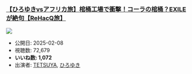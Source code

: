 ### [【ひろゆきvsアフリカ旅】棺桶工場で衝撃！コーラの棺桶？EXILEが絶句【ReHacQ旅】](https://www.youtube.com/watch?v=WsXY3apN3BM)
[![](https://img.youtube.com/vi/WsXY3apN3BM/sddefault.jpg)](https://www.youtube.com/watch?v=WsXY3apN3BM)
-   公開日: 2025-02-08
-   視聴数: 72,679
-   **いいね数: 1,072**
-   出演者: [TETSUYA](/rehacq_fan/people/TETSUYA "wikilink"), [ひろゆき](/rehacq_fan/people/ひろゆき "wikilink")
